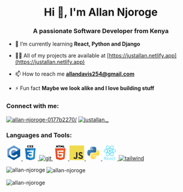 <h1 align="center">Hi 👋, I'm Allan Njoroge</h1>
<h3 align="center">A passionate Software Developer from Kenya</h3>

- 🌱 I’m currently learning **React, Python and Django**

- 👨‍💻 All of my projects are available at [https://justallan.netlify.app](https://justallan.netlify.app)

- 📫 How to reach me **allandavis254@gmail.com**

- ⚡ Fun fact **Maybe we look alike and I love building stuff**

<h3 align="left">Connect with me:</h3>
<p align="left">
<a href="https://linkedin.com/in/allan-njoroge-0177b2270/" target="blank"><img align="center" src="https://raw.githubusercontent.com/rahuldkjain/github-profile-readme-generator/master/src/images/icons/Social/linked-in-alt.svg" alt="allan-njoroge-0177b2270/" height="30" width="40" /></a>
<a href="https://instagram.com/justallan._" target="blank"><img align="center" src="https://raw.githubusercontent.com/rahuldkjain/github-profile-readme-generator/master/src/images/icons/Social/instagram.svg" alt="justallan._" height="30" width="40" /></a>
</p>

<h3 align="left">Languages and Tools:</h3>
<p align="left"> <a href="https://www.cprogramming.com/" target="_blank" rel="noreferrer"> <img src="https://raw.githubusercontent.com/devicons/devicon/master/icons/c/c-original.svg" alt="c" width="40" height="40"/> </a> <a href="https://www.w3schools.com/css/" target="_blank" rel="noreferrer"> <img src="https://raw.githubusercontent.com/devicons/devicon/master/icons/css3/css3-original-wordmark.svg" alt="css3" width="40" height="40"/> </a> <a href="https://git-scm.com/" target="_blank" rel="noreferrer"> <img src="https://www.vectorlogo.zone/logos/git-scm/git-scm-icon.svg" alt="git" width="40" height="40"/> </a> <a href="https://www.w3.org/html/" target="_blank" rel="noreferrer"> <img src="https://raw.githubusercontent.com/devicons/devicon/master/icons/html5/html5-original-wordmark.svg" alt="html5" width="40" height="40"/> </a> <a href="https://developer.mozilla.org/en-US/docs/Web/JavaScript" target="_blank" rel="noreferrer"> <img src="https://raw.githubusercontent.com/devicons/devicon/master/icons/javascript/javascript-original.svg" alt="javascript" width="40" height="40"/> </a> <a href="https://www.python.org" target="_blank" rel="noreferrer"> <img src="https://raw.githubusercontent.com/devicons/devicon/master/icons/python/python-original.svg" alt="python" width="40" height="40"/> </a> <a href="https://reactjs.org/" target="_blank" rel="noreferrer"> <img src="https://raw.githubusercontent.com/devicons/devicon/master/icons/react/react-original-wordmark.svg" alt="react" width="40" height="40"/> </a> <a href="https://tailwindcss.com/" target="_blank" rel="noreferrer"> <img src="https://www.vectorlogo.zone/logos/tailwindcss/tailwindcss-icon.svg" alt="tailwind" width="40" height="40"/> </a> </p>

<p><img align="left" src="https://github-readme-stats.vercel.app/api/top-langs?username=allan-njoroge&show_icons=true&locale=en&layout=compact" alt="allan-njoroge" /></p>

<p>&nbsp;<img align="center" src="https://github-readme-stats.vercel.app/api?username=allan-njoroge&show_icons=true&locale=en" alt="allan-njoroge" /></p>

<p><img align="center" src="https://github-readme-streak-stats.herokuapp.com/?user=allan-njoroge&" alt="allan-njoroge" /></p>
